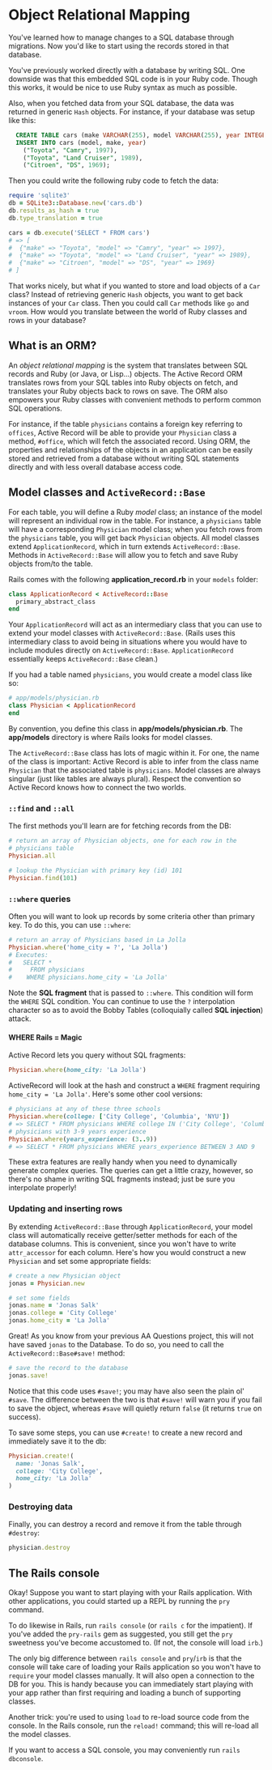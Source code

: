 # Object Relational Mapping

You've learned how to manage changes to a SQL database through migrations. Now
you'd like to start using the records stored in that database.

You've previously worked directly with a database by writing SQL. One downside
was that this embedded SQL code is in your Ruby code. Though this works, it
would be nice to use Ruby syntax as much as possible.

Also, when you fetched data from your SQL database, the data was returned in
generic `Hash` objects. For instance, if your database was setup like this:

```sql
  CREATE TABLE cars (make VARCHAR(255), model VARCHAR(255), year INTEGER);
  INSERT INTO cars (model, make, year)
    ("Toyota", "Camry", 1997),
    ("Toyota", "Land Cruiser", 1989),
    ("Citroen", "DS", 1969);
```

Then you could write the following ruby code to fetch the data:

```ruby
require 'sqlite3'
db = SQLite3::Database.new('cars.db')
db.results_as_hash = true
db.type_translation = true

cars = db.execute('SELECT * FROM cars')
# => [
#  {"make" => "Toyota", "model" => "Camry", "year" => 1997},
#  {"make" => "Toyota", "model" => "Land Cruiser", "year" => 1989},
#  {"make" => "Citroen", "model" => "DS", "year" => 1969}
# ]
```

That works nicely, but what if you wanted to store and load objects of a `Car`
class? Instead of retrieving generic `Hash` objects, you want to get back
instances of your `Car` class. Then you could call `Car` methods like `go` and
`vroom`. How would you translate between the world of Ruby classes and rows in
your database?

## What is an ORM?

An *object relational mapping* is the system that translates between SQL records
and Ruby (or Java, or Lisp...) objects. The Active Record ORM translates rows
from your SQL tables into Ruby objects on fetch, and translates your Ruby
objects back to rows on save. The ORM also empowers your Ruby classes with
convenient methods to perform common SQL operations.

For instance, if the table `physicians` contains a foreign key referring to
`offices`, Active Record will be able to provide your `Physician` class a
method, `#office`, which will fetch the associated record. Using ORM, the
properties and relationships of the objects in an application can be easily
stored and retrieved from a database without writing SQL statements directly and
with less overall database access code.

## Model classes and `ActiveRecord::Base`

For each table, you will define a Ruby *model* class; an instance of the
model will represent an individual row in the table. For instance, a
`physicians` table will have a corresponding `Physician` model class;
when you fetch rows from the `physicians` table, you will get back
`Physician` objects. All model classes extend `ApplicationRecord`, which
in turn extends `ActiveRecord::Base`. Methods in `ActiveRecord::Base`
will allow you to fetch and save Ruby objects from/to the table.

Rails comes with the following __application_record.rb__ in your `models`
folder:

```ruby
class ApplicationRecord < ActiveRecord::Base
  primary_abstract_class
end
```

Your `ApplicationRecord` will act as an intermediary class that you can use
to extend your model classes with `ActiveRecord::Base`. (Rails uses this
intermediary class to avoid being in situations where you would have to
include modules directly on `ActiveRecord::Base`. `ApplicationRecord`
essentially keeps `ActiveRecord::Base` clean.)

If you had a table named `physicians`, you would create a model class like so:

```ruby
# app/models/physician.rb
class Physician < ApplicationRecord
end
```

By convention, you define this class in __app/models/physician.rb__. The
__app/models__ directory is where Rails looks for model classes.

The `ActiveRecord::Base` class has lots of magic within it. For one, the name of
the class is important: Active Record is able to infer from the class name
`Physician` that the associated table is `physicians`. Model classes are always
singular (just like tables are always plural). Respect the convention so
Active Record knows how to connect the two worlds.

### `::find` and `::all`

The first methods you'll learn are for fetching records from the DB:

```ruby
# return an array of Physician objects, one for each row in the
# physicians table
Physician.all

# lookup the Physician with primary key (id) 101
Physician.find(101)
```

### `::where` queries

Often you will want to look up records by some criteria other than primary
key. To do this, you can use `::where`:

```ruby
# return an array of Physicians based in La Jolla
Physician.where('home_city = ?', 'La Jolla')
# Executes:
#   SELECT *
#     FROM physicians
#    WHERE physicians.home_city = 'La Jolla'
```

Note the **SQL fragment** that is passed to `::where`. This condition
will form the `WHERE` SQL condition. You can continue to use the `?`
interpolation character so as to avoid the Bobby Tables (colloquially
called **SQL injection**) attack.

#### WHERE Rails = Magic

Active Record lets you query without SQL fragments:

```ruby
Physician.where(home_city: 'La Jolla')
```

ActiveRecord will look at the hash and construct a `WHERE` fragment
requiring `home_city = 'La Jolla'`. Here's some other cool versions:

```ruby
# physicians at any of these three schools
Physician.where(college: ['City College', 'Columbia', 'NYU'])
# => SELECT * FROM physicians WHERE college IN ('City College', 'Columbia', 'NYU');
# physicians with 3-9 years experience
Physician.where(years_experience: (3..9))
# => SELECT * FROM physicians WHERE years_experience BETWEEN 3 AND 9
```

These extra features are really handy when you need to dynamically generate
complex queries. The queries can get a little crazy, however, so there's no
shame in writing SQL fragments instead; just be sure you interpolate properly!

### Updating and inserting rows

By extending `ActiveRecord::Base` through `ApplicationRecord`, your model class
will automatically receive getter/setter methods for each of the database
columns. This is convenient, since you won't have to write `attr_accessor` for
each column. Here's how you would construct a new `Physician` and set some
appropriate fields:

```ruby
# create a new Physician object
jonas = Physician.new

# set some fields
jonas.name = 'Jonas Salk'
jonas.college = 'City College'
jonas.home_city = 'La Jolla'
```

Great! As you know from your previous AA Questions project, this will not have
saved `jonas` to the Database. To do so, you need to call the
`ActiveRecord::Base#save!` method:

```ruby
# save the record to the database
jonas.save!
```

Notice that this code uses `#save!`; you may have also seen the plain ol'
`#save`. The difference between the two is that `#save!` will warn you if you
fail to save the object, whereas `#save` will quietly return `false` (it returns
`true` on success).

To save some steps, you can use `#create!` to create a new record and
immediately save it to the db:

```ruby
Physician.create!(
  name: 'Jonas Salk',
  college: 'City College',
  home_city: 'La Jolla'
)
```

### Destroying data

Finally, you can destroy a record and remove it from the table through
`#destroy`:

```ruby
physician.destroy
```

## The Rails console

Okay! Suppose you want to start playing with your Rails application. With
other applications, you could started up a REPL by running the `pry` command.

To do likewise in Rails, run `rails console` (or `rails c` for the impatient).
If you've added the `pry-rails` gem as suggested, you still get the `pry`
sweetness you've become accustomed to. (If not, the console will load `irb`.)

The only big difference between `rails console` and `pry`/`irb` is that the
console will take care of loading your Rails application so you won't have to
`require` your model classes manually. It will also open a connection to the DB
for you. This is handy because you can immediately start playing with your app
rather than first requiring and loading a bunch of supporting classes.

Another trick: you're used to using `load` to re-load source code from the
console. In the Rails console, run the `reload!` command; this will re-load all
the model classes.

If you want to access a SQL console, you may conveniently run `rails
dbconsole`.
